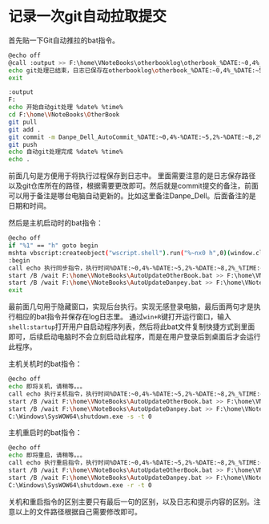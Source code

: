 # 记录一次git自动拉取提交

首先贴一下Git自动推拉的bat指令。
``` bash
@echo off
@call :output >> F:\home\VNoteBooks\otherbooklog\otherbook_%DATE:~0,4%_%DATE:~5,2%_log.txt
echo git处理已结束，日志已保存在otherbooklog\otherbook_%DATE:~0,4%_%DATE:~5,2%_log.txt中
exit

:output
F:
echo 开始自动git处理 %date% %time%
cd F:\home\VNoteBooks\OtherBook
git pull
git add .
git commit -m Danpe_Dell_AutoCommit_%DATE:~0,4%-%DATE:~5,2%-%DATE:~8,2%_%TIME:~0,2%-%TIME:~3,2%-%TIME:~6,2%
git push
echo 自动git处理完成 %date% %time%
echo .
```
前面几句是方便用于将执行过程保存到日志中。
里面需要注意的是日志保存路径以及git仓库所在的路径，根据需要更改即可。然后就是commit提交的备注，前面可以用于备注是哪台电脑自动更新的。比如这里备注Danpe_Dell。后面备注的是日期和时间。

然后是主机启动时的bat指令：
``` bash
@echo off
if "%1" == "h" goto begin 
mshta vbscript:createobject("wscript.shell").run("%~nx0 h",0)(window.close)&&exit 
:begin
call echo 执行同步指令，执行时间%DATE:~0,4%-%DATE:~5,2%-%DATE:~8,2%_%TIME:~0,2%-%TIME:~3,2%-%TIME:~6,2% >> F:\home\VNoteBooks\shutdown_log.txt
start /B /wait F:\home\VNoteBooks\AutoUpdateOtherBook.bat >> F:\home\VNoteBooks\otherbook_log.txt
start /B /wait F:\home\VNoteBooks\AutoUpdateDanpey.bat >> F:\home\VNoteBooks\danpey_log.txt
exit
```
最前面几句用于隐藏窗口，实现后台执行。实现无感登录电脑，最后面两句才是执行相应的bat指令并保存在log日志里。
通过`win+R`键打开运行窗口，输入`shell:startup`打开用户自启动程序列表，然后将此bat文件复制快捷方式到里面即可，后续启动电脑时不会立刻启动此程序，而是在用户登录后到桌面后才会运行此程序。

主机关机时的bat指令：
``` bash
@echo off
echo 即将关机，请稍等。。。
call echo 执行关机指令，执行时间%DATE:~0,4%-%DATE:~5,2%-%DATE:~8,2%_%TIME:~0,2%-%TIME:~3,2%-%TIME:~6,2% >> F:\home\VNoteBooks\shutdown_log.txt
start /B /wait F:\home\VNoteBooks\AutoUpdateOtherBook.bat >> F:\home\VNoteBooks\otherbook_log.txt
start /B /wait F:\home\VNoteBooks\AutoUpdateDanpey.bat >> F:\home\VNoteBooks\danpey_log.txt
C:\Windows\SysWOW64\shutdown.exe -s -t 0
```

主机重启时的bat指令：
``` bash
@echo off
echo 即将重启，请稍等。。。
call echo 执行重启指令，执行时间%DATE:~0,4%-%DATE:~5,2%-%DATE:~8,2%_%TIME:~0,2%-%TIME:~3,2%-%TIME:~6,2% >> F:\home\VNoteBooks\shutdown_log.txt
start /B /wait F:\home\VNoteBooks\AutoUpdateOtherBook.bat >> F:\home\VNoteBooks\otherbook_log.txt
start /B /wait F:\home\VNoteBooks\AutoUpdateDanpey.bat >> F:\home\VNoteBooks\danpey_log.txt
C:\Windows\SysWOW64\shutdown.exe -r -t 0
```
关机和重启指令的区别主要只有最后一句的区别，以及日志和提示内容的区别。注意以上的文件路径根据自己需要修改即可。